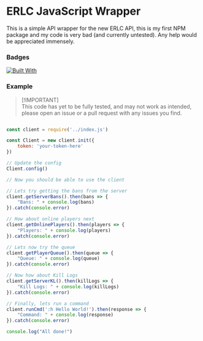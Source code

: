 # ERLC JavaScript Wrapper

This is a simple API wrapper for the new ERLC API, this is my first NPM package and my code is very bad (and currently untested). Any help would be appreciated immensely.

### Badges

[![Built With](https://img.shields.io/badge/Built%20With-Node.JS-Green?style=for-the-badge&logo=nodedotjs&link=http://nodejs.org/)](http://nodejs.org/)

### Example

> [!IMPORTANT]\
> This code has yet to be fully tested, and may not work as intended, please open an issue or a pull request with any issues you find.


```javascript

const client = require('../index.js')

const Client = new client.init({
    token: 'your-token-here'
})

// Update the config
Client.config()

// Now you should be able to use the client

// Lets try getting the bans from the server
client.getServerBans().then(bans => {
    "Bans: " + console.log(bans)
}).catch(console.error)

// How about online players next
client.getOnlinePlayers().then(players => {
    "Players: " + console.log(players)
}).catch(console.error)

// Lets now try the queue
client.getPlayerQueue().then(queue => {
    "Queue: " + console.log(queue)
}).catch(console.error)

// Now how about Kill Logs
client.getServerKL().then(killLogs => {
    "Kill Logs: " + console.log(killLogs)
}).catch(console.error)

// Finally, lets run a command
client.runCmd(':h Hello World!').then(response => {
    "Command: " + console.log(response)
}).catch(console.error)

console.log("All done!")

```
